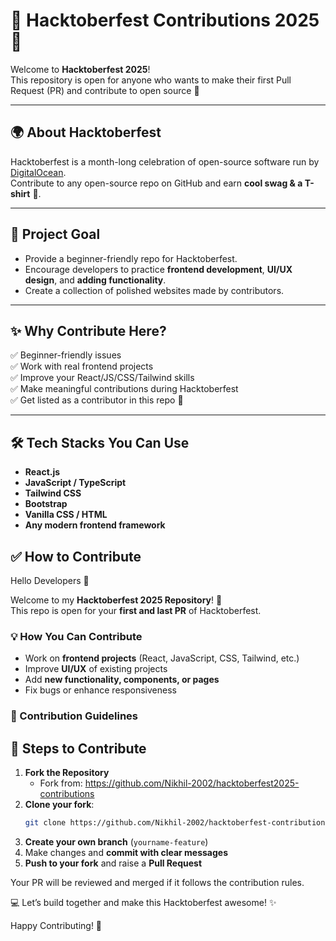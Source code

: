 # 🎉 Hacktoberfest Contributions 2025 🎉

Welcome to **Hacktoberfest 2025**!  
This repository is open for anyone who wants to make their first Pull Request (PR) and contribute to open source 🚀  

---

## 🌍 About Hacktoberfest
Hacktoberfest is a month-long celebration of open-source software run by [DigitalOcean](https://hacktoberfest.com/).  
Contribute to any open-source repo on GitHub and earn **cool swag & a T-shirt** 👕.  

---

## 🎯 Project Goal
- Provide a beginner-friendly repo for Hacktoberfest.  
- Encourage developers to practice **frontend development**, **UI/UX design**, and **adding functionality**.  
- Create a collection of polished websites made by contributors.  

---
## ✨ Why Contribute Here?
✅ Beginner-friendly issues  
✅ Work with real frontend projects  
✅ Improve your React/JS/CSS/Tailwind skills  
✅ Make meaningful contributions during Hacktoberfest  
✅ Get listed as a contributor in this repo 🚀  

---

## 🛠️ Tech Stacks You Can Use
- **React.js**
- **JavaScript / TypeScript**
- **Tailwind CSS**
- **Bootstrap**
- **Vanilla CSS / HTML**
- **Any modern frontend framework**

## ✅ How to Contribute

Hello Developers 👋  

Welcome to my **Hacktoberfest 2025 Repository**! 🎉  
This repo is open for your **first and last PR** of Hacktoberfest.  

### 💡 How You Can Contribute
- Work on **frontend projects** (React, JavaScript, CSS, Tailwind, etc.)  
- Improve **UI/UX** of existing projects  
- Add **new functionality, components, or pages**  
- Fix bugs or enhance responsiveness  

### 📌 Contribution Guidelines
## 📌 Steps to Contribute

1. **Fork the Repository**  
   - Fork from: https://github.com/Nikhil-2002/hacktoberfest2025-contributions
2. **Clone your fork**:
   ```bash
   git clone https://github.com/Nikhil-2002/hacktoberfest-contributions.git
3. **Create your own branch** (`yourname-feature`)  
4. Make changes and **commit with clear messages**  
5. **Push to your fork** and raise a **Pull Request**  

Your PR will be reviewed and merged if it follows the contribution rules.  

💻 Let’s build together and make this Hacktoberfest awesome! ✨  

Happy Contributing! 🎯  

